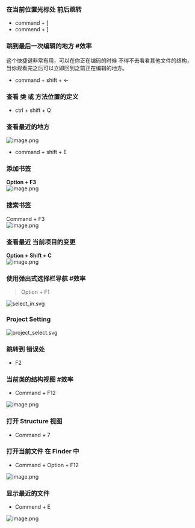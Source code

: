 ### 在当前位置光标处 前后跳转

- command + [
- commend + ]

### 跳到最后一次编辑的地方 #效率

这个快捷键非常有用，可以在你正在编码的时候 不得不去看看其他文件的结构，当你观看完之后可以立即回到之前正在编辑的地方。

- command + shift + <-

### 查看 类 或 方法位置的定义

- ctrl + shift + Q

### 查看最近的地方

![image.png](images/edit-nav-idea/e4460d358019a358d4ab5e26d985c93c.png)

- command + shift + E

### 添加书签

**Option + F3**<br />![image.png](images/edit-nav-idea/b1dcd3ae4a46cad509402ac687dd9e0b.png)

### 搜索书签

Command + F3<br />![image.png](images/edit-nav-idea/c08437eaaf664dc8862175ca2f4d51b1.png)

### 查看最近 当前项目的变更

**Option + Shift + C**<br />![image.png](images/edit-nav-idea/a6b9043a506ed86022a55c053fbb3796.png)

### 使用弹出式选择栏导航 #效率

> Option + F1

![select_in.svg](images/edit-nav-idea/555d60a2b734b8619ffec41b7a0a6d36.svg)

### Project Setting

![project_select.svg](images/edit-nav-idea/f2edbb80243a65e517ddeb17892c98de.svg)

### 跳转到 错误处

- F2

### 当前类的结构视图 #效率

- Command + F12

![image.png](images/edit-nav-idea/7bb7cc0f7dadca531248beecafbb89eb.png)

### 打开 Structure 视图

- Command + 7

### 打开当前文件 在 Finder 中

- Command + Option + F12

![image.png](images/edit-nav-idea/ecb1509c01f5528aa521aeee38d04dea.png)

### 显示最近的文件

- Commend + E

![image.png](images/edit-nav-idea/6265e7f14b9be9e8fbfbeb3726f88350.png)
